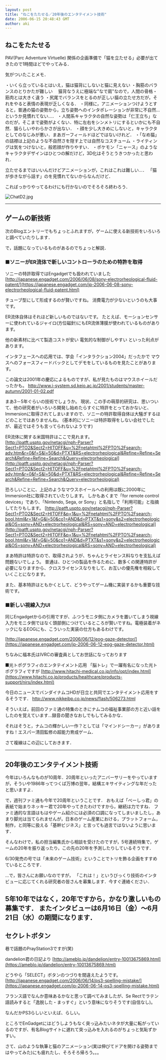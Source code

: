 ```yaml
---
layout: post
title: "ねこをたたせる／20年後のエンタテイメント技術"
date: 2006-06-15 20:48:43 GMT 
author: aki
---
```

## ねこをたたせる

PAV(Parc Adventure Virtuelle) 関係の企画準備で「猫を立たせる」必要が出てきたので1時間ほどでやってみる．

気がついたことメモ．

・いくら立っているとはいえ，猫は猫背にしないと猫に見えない
・胸筋のバランスのとりかたが難しい
　猫背なうえに極端な"なで肩"なので，人間の骨格・筋肉とは大きく違う
・尻尾でバランスをとるのが正しい猫の立たせ方だが，それをやると表情の表現が乏しくなる．
・同様に，アニメーションつけようとすると，普通の猫の姿勢から，立ち姿勢へのインタポレーションが非常に不自然…というか見慣れてない…．
・人間系キャラクタの自然な姿勢は「仁王立ち」なのだが，そこまで姿勢がよくない．特に左右をシンメトリにするといかにも不自然．猫らしいやわらかさが出ない．
・顔を少し大きめにしないと，キャラクタとしてのなじみが悪い．まあガーフィールドほどではないけれど．
・「なめ猫」の詰襟は上記のような不自然さを隠す上では自然なコスチューム
・ライティングは気をつけないと，般若顔が作りやすい．
・ポケモン「ニャース」のようなキャラクタデザインはひとつの解だけど，3D化はそうとうきつかったと思われ．

立たせるまではいいんだけどアニメーションが，これはこれは難しい…．
「猫が歩きながら話す」のを見慣れてないからなんだけど．

こればっかりやってるわけにも行かないのでそろそろ終わろう．

![ChatD2.jpg](/assets/2006/ChatD2.jpg)

----
## ゲームの新技術

次のBlogエントリーでもちょっとふれますが，ゲームに使える新技術をいろいろと調べていたりします．

で，話題になっているものがあるのでちょっと解説．

### ■ソニーがER流体で新しいコントローラのための特許を取得

ソニーの特許取得ではEngadgetでも扱われていました
[http://japanese.engadget.com/2006/06/08/sony-electrorheological-fluid-patent/](https://japanese.engadget.com/jp-2006-06-08-sony-electrorheological-fluid-patent.html)

チューブ型にして形成するのが賢いですね。
消費電力が少ないというのも大事です。

ER流体自体はそれほど新しいものではないです。
たとえば、モーションセンサーに使われているジャイロ(方位磁針)にもER流体薄膜が使われているものがあります。

他の新素材に比べて製造コストが安い
電気的な制御がしやすい
といった利点があります。

インタフェースへの応用では、学会「インタラクション2004」だったかで
マウスへのフォースフィードバックとしてデモをしているものを見たことがあります。 

この論文は2001年の慶応によるものですが、私が見たものはマウスホイールだったかも。 
http://www.i-system.sd.keio.ac.jp/2001/students/master-autumn/2001-01-02.pdf

まあ3－5年ぐらいの技術でしょうか。
現状、この手の萌芽的研究は、思いついて、他の研究者がいろいろ開発し始めたらすぐに特許をとっておかないと、Immersionに取得されてしまいますので、ソニーの特許取得自体は大騒ぎするほどのことではありませんね。
(基本的にソニーは特許取得をしない会社でしたが、最近ではそうも言ってられないようです)

ER流体に関する米国特許はここで見れます。
[http://patft.uspto.gov/netacgi/nph-Parser?Sect1=PTO2&Sect2=HITOFF&u=%2Fnetahtml%2FPTO%2Fsearch-adv.htm&r=0&f=S&l=50&d=PTXT&RS=electrorheological&Refine=Refine+Search&Refine=Refine+Search&Query=electrorheological](http://patft.uspto.gov/netacgi/nph-Parser?Sect1=PTO2&Sect2=HITOFF&u=%2Fnetahtml%2FPTO%2Fsearch-adv.htm&r=0&f=S&l=50&d=PTXT&RS=electrorheological&Refine=Refine+Search&Refine=Refine+Search&Query=electrorheological)

恐ろしいことに、上記のようなマウスホイールへの利用は既に2000年にImmersion社に取得されていたりします。
しかもあくまで「for remote control devices」であり、「Nintendo, Sega, or Sony」と名指しで「利用可能」と指摘してたりもします。
[http://patft.uspto.gov/netacgi/nph-Parser?Sect1=PTO2&Sect2=HITOFF&p=1&u=%2Fnetahtml%2FPTO%2Fsearch-bool.html&r=1&f=G&l=50&co1=AND&d=PTXT&s1=sony&s2=electrorheological&OS=sony+AND+electrorheological&RS=sony+AND+electrorheological](http://patft.uspto.gov/netacgi/nph-Parser?Sect1=PTO2&Sect2=HITOFF&p=1&u=%2Fnetahtml%2FPTO%2Fsearch-bool.html&r=1&f=G&l=50&co1=AND&d=PTXT&s1=sony&s2=electrorheological&OS=sony+AND+electrorheological&RS=sony+AND+electrorheological)

まあ特許は特許なので、取得されようが、ちゃんとライセンス料なりを支払えば問題ないでしょう。
普通は、ひとつの製品を作るために、数多くの関連特許が必要になりますから、クロスライセンスなりをして、お互いの優先権を相殺していくことになります。

また、基本特許はともかくとして、どうやってゲーム機に実装するかも重要な技術です。 

### ■新しい視線入力UI

同じEngadgetからの引用ですが、ふつうモニタ側にカメラを置いてしまう視線入力をモニタ側ではなく頭部側につけているところが賢いですね。電極装着がネックになるEOGにも、こういった実装の仕方もあるわけです。

[http://japanese.engadget.com/2006/06/12/eog-gaze-detector/](https://japanese.engadget.com/jp-2006-06-12-eog-gaze-detector.html)

ちなみに福本氏はIVRCの審査員としてお世話になっております

■光トポグラフィのエンタテイメント応用
「脳トレ」で一躍有名になった光トポグラフィですが
[http://www.hitachi-medical.co.jp/info/opt/index.html](https://www.hitachi.co.jp/products/healthcare/products-support/nirs/index.html)

今日のニュースでバンダイナムコHDが日立と共同でエンタテイメント応用をするそうです．
http://www.nikkeibp.co.jp/news/flash/506273.html

そういえば，前回のファミ通の特集のときにナムコの福祉事業部の方と近い話をしたのを覚えています…録音の聞きなおしでもしてみるかな．

それはそうと，ナムコの輝かしい一作？としては「マインドシーカー」がありますね！エスパー清田監修の超能力育成ゲーム．


さて複線はこの辺にしておきます．

----
## 20年後のエンタテイメント技術

今年はいろんなものが10周年．20周年といったアニバーサリーをやっていますが，そういや1986年ってつくば万博の翌年，結構エキサイティングな年だったと思いますよ．

で，週刊ファミ通も今年で20周年ということです．
おもえば「べーしっ君」の表紙で始まりネッキー君で20年やってきたわけですから，継続は力ですね．
ファミ通的な言語はもはやゲーム紹介には必須の口調になってしまいましたし，あまり脚光は当てられませんが，日本のゲーム産業における，プラットフォーム，制作，と同等に扱える「基幹ビジネス」と言っても過言ではないように思います．

そんなわけで，私の担当編集氏から相談を受けたのですが，5号連続特集で，ゲームの20年を振り返ったり，この先の20年を予測したりしているそうです．

6/30発売の号では「未来のゲーム技術」ということでトリを飾る企画をすすめているところです．

…で，皆さんにお願いなのですが，
「これは！」というびっくり技術のインタビューに応じてくれる研究者の皆さんを募集します．今すぐ連絡ください．

5年10年ではなく，20年ですから，かなり激しいもの募集です．
またインタビューは6月16日（金）～6月21日（水）の期間になります．
----

## セクレトボタン

巷で話題のPrayStation3ですが(笑)

dandelion君の日記より
[http://ameblo.jp/dandelion/entry-10013675869.html](https://ameblo.jp/dandelion/entry-10013675869.html)

どうやら「SELECT」ボタンのつづりを間違えたようです。
[http://japanese.engadget.com/2006/06/14/ps3-spelling-mistake/](https://japanese.engadget.com/jp-2006-06-14-ps3-spelling-mistake.html)

フランス語でなんか意味あるかなと思って調べてみましたが、Se Rectでラテン語読みすると「逸脱した・まっすぐ」という意味になりそうです(自信なし)。

なんだかPS3らしいといえば、らしい。



ところでEnGadgetにはどうしようもなく突っ込みたいネタが大量に転がっているのですが、有名Blogサイトに遅れて突っ込みを入れるのがちょっと気恥ずかすい。


さて、山のような執筆と猫のアニメーション(実は伸びてドアを開ける姿勢まではやってみた)にも疲れたし、そろそろ帰ろう。。。



